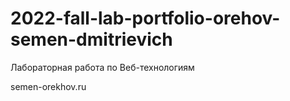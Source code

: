 # 2022-fall-lab-portfolio-orehov-semen-dmitrievich
Лабораторная работа по Веб-технологиям

semen-orekhov.ru
